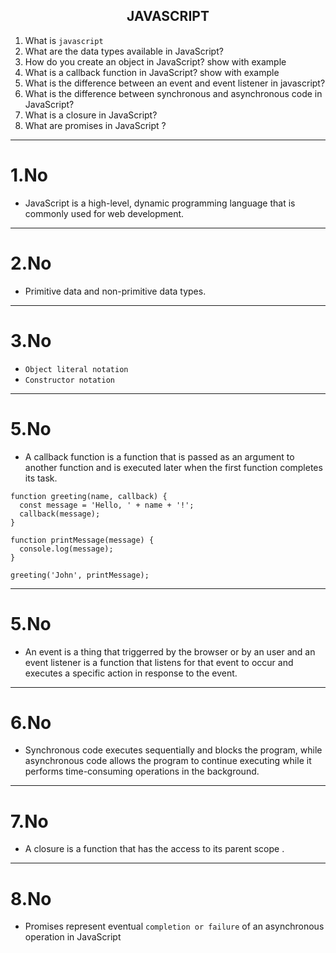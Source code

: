 ## <center> JAVASCRIPT </center>

1. What is `javascript`
2. What are the data types available in JavaScript?
3. How do you create an object in JavaScript? show with example
4. What is a callback function in JavaScript? show with example
5. What is the difference between an event and event listener in javascript?
6. What is the difference between synchronous and asynchronous code in JavaScript?
7. What is a closure in JavaScript?
8. What are promises in JavaScript ?

---
# 1.No
  - JavaScript is a high-level, dynamic programming language that is commonly used for web development.
---
# 2.No
  - Primitive data and non-primitive data types.  
---
# 3.No
  - `Object literal notation`
  - `Constructor notation`  
---
# 5.No
   - A callback function is a function that is passed as an argument to another function and is executed later when the first function completes its task.
```
function greeting(name, callback) {
  const message = 'Hello, ' + name + '!';
  callback(message);
}

function printMessage(message) {
  console.log(message);
}

greeting('John', printMessage);

```   
---

# 5.No
   - An event is a thing that triggerred by the browser or by an user and an event listener is a function that listens for that event to occur and executes a specific action in response to the event.
---
# 6.No
   - Synchronous code executes sequentially and blocks the program, while asynchronous code allows the program to continue executing while it performs time-consuming operations in the background.  
---
# 7.No
  - A closure is a function that has the access to its parent scope .  
---
# 8.No
  - Promises represent eventual `completion or failure` of an asynchronous operation in JavaScript  

